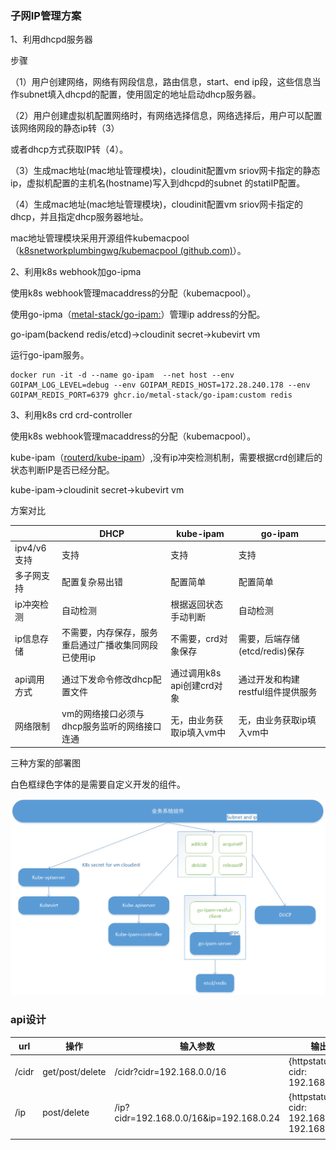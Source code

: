 ### 子网IP管理方案

1、利用dhcpd服务器

步骤

（1）用户创建网络，网络有网段信息，路由信息，start、end ip段，这些信息当作subnet填入dhcpd的配置，使用固定的地址启动dhcp服务器。

（2）用户创建虚拟机配置网络时，有网络选择信息，网络选择后，用户可以配置该网络网段的静态ip转（3）

或者dhcp方式获取IP转（4）。

（3）生成mac地址(mac地址管理模块)，cloudinit配置vm sriov网卡指定的静态ip，虚拟机配置的主机名(hostname)写入到dhcpd的subnet 的statiIP配置。

（4）生成mac地址(mac地址管理模块)，cloudinit配置vm sriov网卡指定的dhcp，并且指定dhcp服务器地址。



mac地址管理模块采用开源组件kubemacpool（[k8snetworkplumbingwg/kubemacpool (github.com)](https://github.com/k8snetworkplumbingwg/kubemacpool)）。

2、利用k8s webhook加go-ipma

使用k8s webhook管理macaddress的分配（kubemacpool）。

使用go-ipma（[metal-stack/go-ipam:](https://github.com/metal-stack/go-ipam)）管理ip address的分配。

go-ipam(backend redis/etcd)->cloudinit secret->kubevirt vm

运行go-ipam服务。

```
docker run -it -d --name go-ipam  --net host --env GOIPAM_LOG_LEVEL=debug --env GOIPAM_REDIS_HOST=172.28.240.178 --env GOIPAM_REDIS_PORT=6379 ghcr.io/metal-stack/go-ipam:custom redis
```



3、利用k8s crd crd-controller

使用k8s webhook管理macaddress的分配（kubemacpool）。

kube-ipam（[routerd/kube-ipam](https://github.com/routerd/kube-ipam)）,没有ip冲突检测机制，需要根据crd创建后的状态判断IP是否已经分配。

kube-ipam->cloudinit secret->kubevirt vm

方案对比

|             | DHCP                                                 | kube-ipam                  | go-ipam                           |
| ----------- | ---------------------------------------------------- | -------------------------- | --------------------------------- |
| ipv4/v6支持 | 支持                                                 | 支持                       | 支持                              |
| 多子网支持  | 配置复杂易出错                                       | 配置简单                   | 配置简单                          |
| ip冲突检测  | 自动检测                                             | 根据返回状态手动判断       | 自动检测                          |
| ip信息存储  | 不需要，内存保存，服务重启通过广播收集同网段已使用ip | 不需要，crd对象保存        | 需要，后端存储(etcd/redis)保存    |
| api调用方式 | 通过下发命令修改dhcp配置文件                         | 通过调用k8s api创建crd对象 | 通过开发和构建restful组件提供服务 |
| 网络限制    | vm的网络接口必须与dhcp服务监听的网络接口连通         | 无，由业务获取ip填入vm中   | 无，由业务获取ip填入vm中          |

三种方案的部署图

白色框绿色字体的是需要自定义开发的组件。

![子网IP管理架构](.\子网IP管理架构.png)



### api设计

| url   | 操作            | 输入参数                                | 输出参数                                                |
| ----- | --------------- | --------------------------------------- | ------------------------------------------------------- |
| /cidr | get/post/delete | /cidr?cidr=192.168.0.0/16               | {httpstatus:200, cidr: 192.168.0.0/16}                  |
| /ip   | post/delete     | /ip?cidr=192.168.0.0/16&ip=192.168.0.24 | {httpstatus:200, cidr: 192.168.0.0/16,ip: 192.168.0.24} |
|       |                 |                                         |                                                         |

